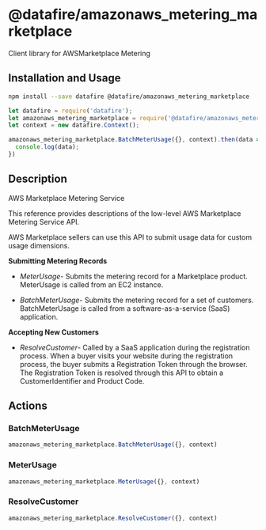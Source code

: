 # @datafire/amazonaws_metering_marketplace

Client library for AWSMarketplace Metering

## Installation and Usage
```bash
npm install --save datafire @datafire/amazonaws_metering_marketplace
```

```js
let datafire = require('datafire');
let amazonaws_metering_marketplace = require('@datafire/amazonaws_metering_marketplace').actions;
let context = new datafire.Context();

amazonaws_metering_marketplace.BatchMeterUsage({}, context).then(data => {
  console.log(data);
})
```

## Description
<fullname>AWS Marketplace Metering Service</fullname> <p>This reference provides descriptions of the low-level AWS Marketplace Metering Service API.</p> <p>AWS Marketplace sellers can use this API to submit usage data for custom usage dimensions.</p> <p> <b>Submitting Metering Records</b> </p> <ul> <li> <p> <i>MeterUsage</i>- Submits the metering record for a Marketplace product. MeterUsage is called from an EC2 instance.</p> </li> <li> <p> <i>BatchMeterUsage</i>- Submits the metering record for a set of customers. BatchMeterUsage is called from a software-as-a-service (SaaS) application.</p> </li> </ul> <p> <b>Accepting New Customers</b> </p> <ul> <li> <p> <i>ResolveCustomer</i>- Called by a SaaS application during the registration process. When a buyer visits your website during the registration process, the buyer submits a Registration Token through the browser. The Registration Token is resolved through this API to obtain a CustomerIdentifier and Product Code.</p> </li> </ul>

## Actions
### BatchMeterUsage



```js
amazonaws_metering_marketplace.BatchMeterUsage({}, context)
```


### MeterUsage



```js
amazonaws_metering_marketplace.MeterUsage({}, context)
```


### ResolveCustomer



```js
amazonaws_metering_marketplace.ResolveCustomer({}, context)
```


